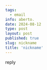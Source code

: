 ```yaml
---
tags:
  - email
info: aberto.
date: 2024-08-12
type: post
layout: post
published: true
slug: nickname
title: 'nickname'
---
```


reply